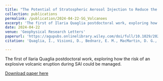 ```yaml
---
title: "The Potential of Stratospheric Aerosol Injection to Reduce the Climatic Risks of Explosive Volcanic Eruptions"
collection: publications
permalink: /publication/2024-04-22-SG_Volcanoes
excerpt: 'The first of Ilaria Quaglia postdoctoral work, exploring how the risk of an explosive volcanic eruption during SAI could be managed'
date: 2024-04-22
venue: 'Geophysical Research Letters'
paperurl: 'https://agupubs.onlinelibrary.wiley.com/doi/full/10.1029/2023GL107702'
citation: 'Quaglia, I., Visioni, D., Bednarz, E. M., MacMartin, D. G., and Kravitz, B. (2024). The potential of Stratospheric Aerosol Injection to reduce the climatic risks of explosive volcanic eruptions. Geophysical Research Letters, 51, e2023GL107702. https://doi.org/10.1029/2023GL107702'

---
```

The first of Ilaria Quaglia postdoctoral work, exploring how the risk of an explosive volcanic eruption during SAI could be managed.

[Download paper here](https://agupubs.onlinelibrary.wiley.com/doi/full/10.1029/2023GL107702)